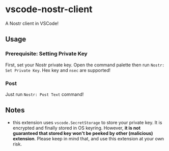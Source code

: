 # vscode-nostr-client

A Nostr client in VSCode!

## Usage

### Prerequisite: Setting Private Key
First, set your Nostr private key. Open the command palette then run `Nostr: Set Private Key`. Hex key and `nsec` are supported!

### Post
Just run `Nostr: Post Text` command!


## Notes
- this extension uses `vscode.SecretStorage` to store your private key. It is encrypted and finally stored in OS keyring. However, **it is not guaranteed that stored key won't be peeked by other (malicious) extension**. Please keep in mind that, and use this extension at your own risk.

